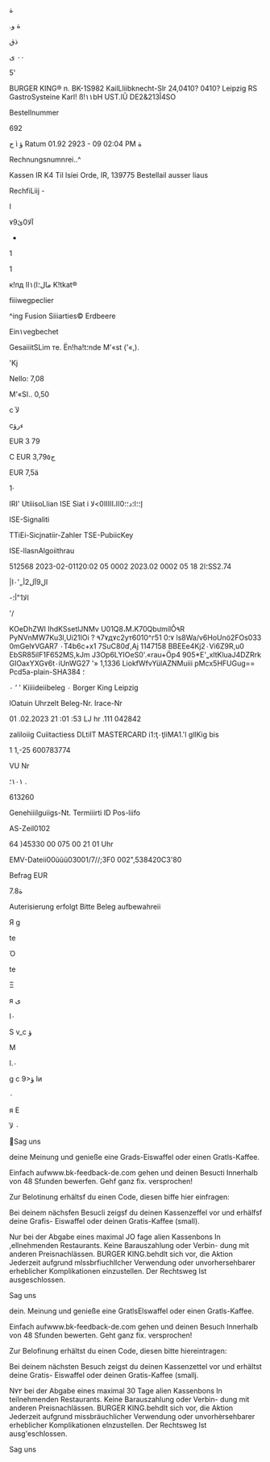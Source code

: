 ة

.ة
و

ذق

٠٠
ى

5'

BURGER  KING®
n.  BK-1S982
KailLliibknecht-Slr  24,0410?
0410?  Leipzig
RS  GastroSysteine  Karl!  ß!١١bH
UST.IŨ  DE2&213Î4SO

Bestellnummer

692

ج
ì
ؤ
Ratum  01.92  2923  -
09  02:04  PM  ة

Rechnungsnumnrei..^

Kassen  IR  Κ4
Til lsíei Orde,  IR,
139775
Bestellail  ausser
liaus

RechfiLiij  -

ا

٧9آلا0ئ

-

1

1

к!пд   مال؛ا)١اا K!tkat®

fiiiwegpeclier

^ing  Fusion  Siiiarties©  Erdbeere

Ein١vegbechet

GesaiiitSLim те.
Ën!ha!t؛nde  M'«st  ('«,).

'Kj

Nello:  7,08

M'«SI..  0,50

c
لآ

cءرؤ

EUR  3  79

C
EUR  3,79ج٥

EUR  7,5ä

1·

IRI'  UtíiisoLlian
ISE  Siat i
إ؛؛ا؛د؛؛0اا،ااااا0>لا

ISE-Signaliti

TTiEi-Sicjnatiir-Zahler
TSE-PubiicKey

ISE-llasnAlgoiithrau

512568
2023-02-01120:02  05  0002
2023.02
0002 05 ؛ا2
18SS2.74

 |ال9آل2أ,,'٠ا

-الا1"أ؛

'/

KOeDhZWI IhdKSsetlJNMv
U01Q8،M،K70QbưmílÔ٩R
PyNVnMW7Ku3l,Ui21lOi
?
٩7٧д٧с2ут6010^г51
0٧؛
ls8Wa/v6HoUnö2FOs033
0mGel٧VGAR7
٠T4b6c+x1
7SuC80ď,Aj
1147158
BBEEe4Kj2٠Vi6Z9R,u0
EbSR85ilF1F652MS,kJm
J3Op6LYIOeS0'.«rau+Öp4
905*E'„xltKluaJ4DZRrk
GIOaxYXG٧6t٠iUnWG27
'»
1,1336 LiokfWfvYülAZNMuiii
pMcx5HFUGug==
Pcd5a-plain-SHA384 ؛

٠
‘
'  Kiiiideiibeleg  ٠
Borger  King  Leipzig

lOatuin
Uhrzelt
Beleg-Nr.
Irace-Nr

01 .02.2023
21 :01 :53  LJ  hr
.111
042842

zaliloiig
Cuiitactiess
DLtiIT  MASTERCARD
i1؛ţ٠ţliMA1.'l
gllKig  bis

1 1,-25
600783774

VU  Nr

١٠١؛ .

613260

Genehiiilguiigs-Nt.
Termiiirti  ID
Pos-liifo

AS-Zeil0102

64  )45330
00  075  00
21  01  Uhr

EMV-Dateii00ũũũ03001/7//;3F0
002",538420СЗ'80

Befrag  EUR

7.ة8

Auterisierung  erfolgt
Bitte  Beleg  aufbewahreii

Я
g

te

Ό

te

Ξ

я
ى

I٠

S
v_c
ؤ

M

I.٠

g
c
9>ؤ
Iи

٠

я
E

٠
لآ

Sag uns

deine Meinung
und genieße eine
Grads-Eiswaffel oder
einen Gratls-Kaffee.

Einfach aufwww.bk-feedback-de.com gehen
und deinen Besucti Innerhalb von 48 Sfunden
bewerfen. Gehf ganz fix. versprochen!

Zur Belotinung erhältsf du einen Code,
diesen biffe hier einfragen:

Bei deinem nächsfen Besucli zeigsf du deinen
Kassenzeffel vor und erhälfsf deine Grafis-
Eiswaffel oder deinen Gratis-Kaffee (small).

Nur bei der Abgabe eines maximal JO fage alien Kassenbons In
,ellnehmenden Restaurants. Keine Barauszahlung oder Verbin-
dung mit anderen Preisnachlässen. BURGER KING.behdlt sich vor,
die Aktion Jederzeit aufgrund mlssbrfiuchllcher Verwendung oder
unvorhersehbarer erheblicher Komplikationen einzustellen.
Der Rechtsweg Ist ausgeschlossen.

Sag uns

dein. Meinung
und genieße eine
GratlsElswaffel oder
einen Gratls-Kaffee.

Einfach aufwww.bk-feedback-de.com gehen
und deinen Besuch Innerhalb von 48 Sfunden
bewerten. Geht ganz fix. versprochen!

Zur Belofinung erhältst du einen Code,
diesen bitte hiereintragen:

Bei deinem nächsten Besuch zeigst du deinen
Kassenzettel vor und erhältst deine Gratis-
Eiswaffel oder deinen Gratis-Kaffee (smallj.

N٧٢ bei der Abgabe eines maximal 30 Tage alien Kassenbons In
teilnehmenden Restaurants. Keine Barauszahlung oder Verbin-
dung mit anderen Preisnachlässen. BURGER KING.behdIt sich vor,
die Aktion Jederzeit aufgrund missbräuchlicher Verwendung oder
unvorhèrsehbarer erheblicher Komplikationen elnzustellen.
Der Rechtsweg Ist ausg'eschlossen.

Sag uns

